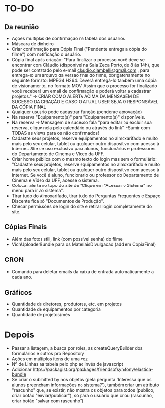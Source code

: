 # TO-DO

## Da reunião
- Ações múltiplas de confirmação na tabela dos usuários
- Máscara de dinheiro
- Criar confirmação para Cópia Final ("Pendente entrega a cópia do filme") com notificação o usuário.
- Cópia final após criação: "Para finalizar o processo você deve se encontrar com Cláudio (disponível na Sala Zeca Porto, de 8 às 14h), que pode ser contatado pelo e-mail claudio.ciambelli@gmail.com , para entrega-lo um arquivo da versão final do filme, obrigatoriamente no seguinte formato: MPEG4 H264. Deverá entregá-lo também uma cópia de visionamento, no formato MOV.
Assim que o processo for finalizado você receberá um email de confirmação e poderá voltar a cadastrar projetos." -> CRIAR COMO ALERTA ACIMA DA MENSAGEM DE SUCESSO DA CRIAÇÃO E CASO O ATUAL USER SEJA O RESPONSÁVEL DA CÓPIA FINAL
- Qualquer usuário pode cadastrar Função (pendente aprovação)
- Na reserva "Equipamento(s)" para "Equipamento(s)" disponíveis.
- Na reserva -> Mensagem de sucesso fala "para editar ou excluir sua reserva, clique nela pelo calendário ou através do link".
-Sumir com TODAS as views para os não confirmados!
- Cadastre seus projetos, reserve equipamentos no almoxarifado e muito mais pelo seu celular, tablet ou qualquer outro dispositivo com acesso à internet. Site de uso exclusivo para alunos, funcionários e professores do Departamento de Cinema e Vídeo da UFF.
- Criar home pública com o mesmo texto do login mas sem o formulário: "Cadastre seus projetos, reserve equipamentos no almoxarifado e muito mais pelo seu celular, tablet ou qualquer outro dispositivo com acesso à internet. Se você é aluno, funcionário ou professor do Departamento de Cinema e Vídeo da UFF, acesse o sistema.
- Colocar alerta no topo do site de "Clique em "Acessar o Sistema" no menu para ir ao sistema".
- Tirar tudo do Almoxarifado, tirar tudo do Perguntas Frequentes e Espaço Discente fica só "Documentos de Produção".
- Checar permissões de login do site e retirar login completamente do site.

## Cópias Finais
- Além das fotos still, link (com possível senha) do filme
- VichUploaderBundle para os MateriaisDivulgacao (add em CopiaFinal)

## CRON
- Comando para deletar emails da caixa de entrada automaticamente a cada ano.

## Gráficos
- Quantidade de diretores, produtores, etc. em projetos
- Quantidade de equipamentos por categoria
- Quantidade de projetos/mês

# Depois
- Passar a listagem, a busca por roles, as createQueryBuilder dos formulários e outros pro Repository
- Ações em múltiplos itens de uma vez
- Nº de Linhas na tabela pelo php ao invés de javascript
- Adicionar https://packagist.org/packages/friendsofsymfony/elastica-bundle
- Se criar o submitted by nos objetos (pela pergunta 'Interessa que os alunos preencham informações no sistema?'), também criar um atributo "rascunho" que, se existir, não mostra os objetos para todos (publico, criar botão "enviar/publicar"), só para o usuário que criou (rascunho, criar botão "salvar com rascunho")
